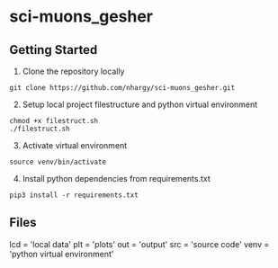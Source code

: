 # sci-muons_gesher

## Getting Started

1. Clone the repository locally
```
git clone https://github.com/nhargy/sci-muons_gesher.git
```

2. Setup local project filestructure and python virtual environment
```
chmod +x filestruct.sh
./filestruct.sh
```

3. Activate virtual environment
```
source venv/bin/activate
```

4. Install python dependencies from requirements.txt
```
pip3 install -r requirements.txt
```

## Files

lcd = 'local data'
plt = 'plots'
out = 'output'
src = 'source code'
venv = 'python virtual environment'
